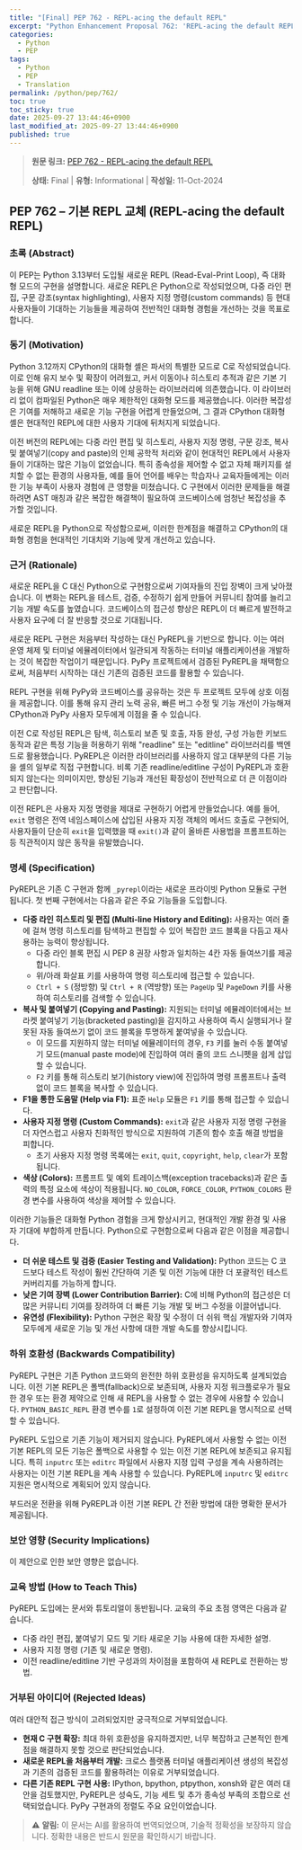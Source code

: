 ```yaml
---
title: "[Final] PEP 762 - REPL-acing the default REPL"
excerpt: "Python Enhancement Proposal 762: 'REPL-acing the default REPL'에 대한 한국어 번역입니다."
categories:
  - Python
  - PEP
tags:
  - Python
  - PEP
  - Translation
permalink: /python/pep/762/
toc: true
toc_sticky: true
date: 2025-09-27 13:44:46+0900
last_modified_at: 2025-09-27 13:44:46+0900
published: true
---
```

> **원문 링크:** [PEP 762 - REPL-acing the default REPL](https://peps.python.org/pep-0762/)
>
> **상태:** Final | **유형:** Informational | **작성일:** 11-Oct-2024

## PEP 762 – 기본 REPL 교체 (REPL-acing the default REPL)

### 초록 (Abstract)

이 PEP는 Python 3.13부터 도입될 새로운 REPL (Read-Eval-Print Loop), 즉 대화형 모드의 구현을 설명합니다. 새로운 REPL은 Python으로 작성되었으며, 다중 라인 편집, 구문 강조(syntax highlighting), 사용자 지정 명령(custom commands) 등 현대 사용자들이 기대하는 기능들을 제공하여 전반적인 대화형 경험을 개선하는 것을 목표로 합니다.

### 동기 (Motivation)

Python 3.12까지 CPython의 대화형 셸은 파서의 특별한 모드로 C로 작성되었습니다. 이로 인해 유지 보수 및 확장이 어려웠고, 커서 이동이나 히스토리 추적과 같은 기본 기능을 위해 GNU readline 또는 이에 상응하는 라이브러리에 의존했습니다. 이 라이브러리 없이 컴파일된 Python은 매우 제한적인 대화형 모드를 제공했습니다. 이러한 복잡성은 기여를 저해하고 새로운 기능 구현을 어렵게 만들었으며, 그 결과 CPython 대화형 셸은 현대적인 REPL에 대한 사용자 기대에 뒤처지게 되었습니다.

이전 버전의 REPL에는 다중 라인 편집 및 히스토리, 사용자 지정 명령, 구문 강조, 복사 및 붙여넣기(copy and paste)의 인체 공학적 처리와 같이 현대적인 REPL에서 사용자들이 기대하는 많은 기능이 없었습니다. 특히 종속성을 제어할 수 없고 자체 패키지를 설치할 수 없는 환경의 사용자들, 예를 들어 언어를 배우는 학습자나 교육자들에게는 이러한 기능 부족이 사용자 경험에 큰 영향을 미쳤습니다. C 구현에서 이러한 문제들을 해결하려면 AST 매칭과 같은 복잡한 해결책이 필요하여 코드베이스에 엄청난 복잡성을 추가할 것입니다.

새로운 REPL을 Python으로 작성함으로써, 이러한 한계점을 해결하고 CPython의 대화형 경험을 현대적인 기대치와 기능에 맞게 개선하고 있습니다.

### 근거 (Rationale)

새로운 REPL을 C 대신 Python으로 구현함으로써 기여자들의 진입 장벽이 크게 낮아졌습니다. 이 변화는 REPL을 테스트, 검증, 수정하기 쉽게 만들어 커뮤니티 참여를 늘리고 기능 개발 속도를 높였습니다. 코드베이스의 접근성 향상은 REPL이 더 빠르게 발전하고 사용자 요구에 더 잘 반응할 것으로 기대됩니다.

새로운 REPL 구현은 처음부터 작성하는 대신 PyREPL을 기반으로 합니다. 이는 여러 운영 체제 및 터미널 에뮬레이터에서 일관되게 작동하는 터미널 애플리케이션을 개발하는 것이 복잡한 작업이기 때문입니다. PyPy 프로젝트에서 검증된 PyREPL을 채택함으로써, 처음부터 시작하는 대신 기존의 검증된 코드를 활용할 수 있습니다.

REPL 구현을 위해 PyPy와 코드베이스를 공유하는 것은 두 프로젝트 모두에 상호 이점을 제공합니다. 이를 통해 유지 관리 노력 공유, 빠른 버그 수정 및 기능 개선이 가능해져 CPython과 PyPy 사용자 모두에게 이점을 줄 수 있습니다.

이전 C로 작성된 REPL은 탐색, 히스토리 보존 및 호출, 자동 완성, 구성 가능한 키보드 동작과 같은 특정 기능을 허용하기 위해 "readline" 또는 "editline" 라이브러리를 백엔드로 활용했습니다. PyREPL은 이러한 라이브러리를 사용하지 않고 대부분의 다른 기능을 셸의 일부로 직접 구현합니다. 비록 기존 readline/editline 구성이 PyREPL과 호환되지 않는다는 의미이지만, 향상된 기능과 개선된 확장성이 전반적으로 더 큰 이점이라고 판단합니다.

이전 REPL은 사용자 지정 명령을 제대로 구현하기 어렵게 만들었습니다. 예를 들어, `exit` 명령은 전역 네임스페이스에 삽입된 사용자 지정 객체의 메서드 호출로 구현되어, 사용자들이 단순히 `exit`을 입력했을 때 `exit()`과 같이 올바른 사용법을 프롬프트하는 등 직관적이지 않은 동작을 유발했습니다.

### 명세 (Specification)

PyREPL은 기존 C 구현과 함께 `_pyrepl`이라는 새로운 프라이빗 Python 모듈로 구현됩니다. 첫 번째 구현에서는 다음과 같은 주요 기능들을 도입합니다.

*   **다중 라인 히스토리 및 편집 (Multi-line History and Editing):** 사용자는 여러 줄에 걸쳐 명령 히스토리를 탐색하고 편집할 수 있어 복잡한 코드 블록을 다듬고 재사용하는 능력이 향상됩니다.
    *   다중 라인 블록 편집 시 PEP 8 권장 사항과 일치하는 4칸 자동 들여쓰기를 제공합니다.
    *   위/아래 화살표 키를 사용하여 명령 히스토리에 접근할 수 있습니다.
    *   `Ctrl + S` (정방향) 및 `Ctrl + R` (역방향) 또는 `PageUp` 및 `PageDown` 키를 사용하여 히스토리를 검색할 수 있습니다.
*   **복사 및 붙여넣기 (Copying and Pasting):** 지원되는 터미널 에뮬레이터에서는 브라켓 붙여넣기 기능(bracketed pasting)을 감지하고 사용하여 즉시 실행되거나 잘못된 자동 들여쓰기 없이 코드 블록을 투명하게 붙여넣을 수 있습니다.
    *   이 모드를 지원하지 않는 터미널 에뮬레이터의 경우, `F3` 키를 눌러 수동 붙여넣기 모드(manual paste mode)에 진입하여 여러 줄의 코드 스니펫을 쉽게 삽입할 수 있습니다.
    *   `F2` 키를 통해 히스토리 보기(history view)에 진입하여 명령 프롬프트나 출력 없이 코드 블록을 복사할 수 있습니다.
*   **F1을 통한 도움말 (Help via F1):** 표준 `Help` 모듈은 `F1` 키를 통해 접근할 수 있습니다.
*   **사용자 지정 명령 (Custom Commands):** `exit`과 같은 사용자 지정 명령 구현을 더 자연스럽고 사용자 친화적인 방식으로 지원하여 기존의 함수 호출 해결 방법을 피합니다.
    *   초기 사용자 지정 명령 목록에는 `exit`, `quit`, `copyright`, `help`, `clear`가 포함됩니다.
*   **색상 (Colors):** 프롬프트 및 예외 트레이스백(exception tracebacks)과 같은 출력의 특정 요소에 색상이 적용됩니다. `NO_COLOR`, `FORCE_COLOR`, `PYTHON_COLORS` 환경 변수를 사용하여 색상을 제어할 수 있습니다.

이러한 기능들은 대화형 Python 경험을 크게 향상시키고, 현대적인 개발 환경 및 사용자 기대에 부합하게 만듭니다. Python으로 구현함으로써 다음과 같은 이점을 제공합니다.

*   **더 쉬운 테스트 및 검증 (Easier Testing and Validation):** Python 코드는 C 코드보다 테스트 작성이 훨씬 간단하여 기존 및 이전 기능에 대한 더 포괄적인 테스트 커버리지를 가능하게 합니다.
*   **낮은 기여 장벽 (Lower Contribution Barrier):** C에 비해 Python의 접근성은 더 많은 커뮤니티 기여를 장려하여 더 빠른 기능 개발 및 버그 수정을 이끌어냅니다.
*   **유연성 (Flexibility):** Python 구현은 확장 및 수정이 더 쉬워 핵심 개발자와 기여자 모두에게 새로운 기능 및 개선 사항에 대한 개발 속도를 향상시킵니다.

### 하위 호환성 (Backwards Compatibility)

PyREPL 구현은 기존 Python 코드와의 완전한 하위 호환성을 유지하도록 설계되었습니다. 이전 기본 REPL은 폴백(fallback)으로 보존되며, 사용자 지정 워크플로우가 필요한 경우 또는 환경 제약으로 인해 새 REPL을 사용할 수 없는 경우에 사용할 수 있습니다. `PYTHON_BASIC_REPL` 환경 변수를 `1`로 설정하여 이전 기본 REPL을 명시적으로 선택할 수 있습니다.

PyREPL 도입으로 기존 기능이 제거되지 않습니다. PyREPL에서 사용할 수 없는 이전 기본 REPL의 모든 기능은 폴백으로 사용할 수 있는 이전 기본 REPL에 보존되고 유지됩니다. 특히 `inputrc` 또는 `editrc` 파일에서 사용자 지정 입력 구성을 계속 사용하려는 사용자는 이전 기본 REPL을 계속 사용할 수 있습니다. PyREPL에 `inputrc` 및 `editrc` 지원은 명시적으로 계획되어 있지 않습니다.

부드러운 전환을 위해 PyREPL과 이전 기본 REPL 간 전환 방법에 대한 명확한 문서가 제공됩니다.

### 보안 영향 (Security Implications)

이 제안으로 인한 보안 영향은 없습니다.

### 교육 방법 (How to Teach This)

PyREPL 도입에는 문서와 튜토리얼이 동반됩니다. 교육의 주요 초점 영역은 다음과 같습니다.

*   다중 라인 편집, 붙여넣기 모드 및 기타 새로운 기능 사용에 대한 자세한 설명.
*   사용자 지정 명령 (기존 및 새로운 명령).
*   이전 readline/editline 기반 구성과의 차이점을 포함하여 새 REPL로 전환하는 방법.

### 거부된 아이디어 (Rejected Ideas)

여러 대안적 접근 방식이 고려되었지만 궁극적으로 거부되었습니다.

*   **현재 C 구현 확장:** 최대 하위 호환성을 유지하겠지만, 너무 복잡하고 근본적인 한계점을 해결하지 못할 것으로 판단되었습니다.
*   **새로운 REPL을 처음부터 개발:** 크로스 플랫폼 터미널 애플리케이션 생성의 복잡성과 기존의 검증된 코드를 활용하려는 이유로 거부되었습니다.
*   **다른 기존 REPL 구현 사용:** IPython, bpython, ptpython, xonsh와 같은 여러 대안을 검토했지만, PyREPL은 성숙도, 기능 세트 및 추가 종속성 부족의 조합으로 선택되었습니다. PyPy 구현과의 정렬도 주요 요인이었습니다.

> ⚠️ **알림:** 이 문서는 AI를 활용하여 번역되었으며, 기술적 정확성을 보장하지 않습니다. 정확한 내용은 반드시 원문을 확인하시기 바랍니다.